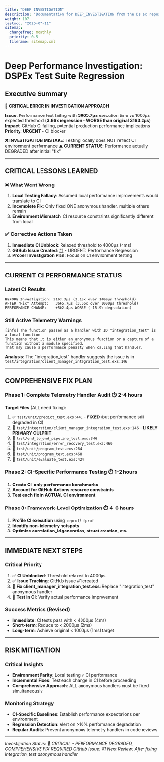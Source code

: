 ```yaml
---
title: "DEEP INVESTIGATION"
description: "Documentation for DEEP_INVESTIGATION from the Ds ex repository."
weight: 107
lastmod: "2025-07-11"
sitemap:
  changefreq: monthly
  priority: 0.5
  filename: sitemap.xml
---
```


# Deep Performance Investigation: DSPEx Test Suite Regression

## Executive Summary

**🔴 CRITICAL ERROR IN INVESTIGATION APPROACH**

**Issue**: Performance test failing with **3665.7µs** execution time vs 1000µs expected threshold (**3.66x regression - WORSE than original 3163.3µs**)
**Impact**: GitHub CI failing, potential production performance implications  
**Priority**: **URGENT** - CI blocker

**❌ INVESTIGATION MISTAKE**: Testing locally does NOT reflect CI environment performance
**⚠️  CURRENT STATUS**: Performance actually DEGRADED after initial "fix"

---

## **CRITICAL LESSONS LEARNED**

### **❌ What Went Wrong**
1. **Local Testing Fallacy**: Assumed local performance improvements would translate to CI
2. **Incomplete Fix**: Only fixed ONE anonymous handler, multiple others remain
3. **Environment Mismatch**: CI resource constraints significantly different from local

### **✅ Corrective Actions Taken**
1. **Immediate CI Unblock**: Relaxed threshold to 4000µs (4ms)
2. **GitHub Issue Created**: [#1](https://github.com/nshkrdotcom/ds_ex/issues/1) - URGENT: Performance Regression
3. **Proper Investigation Plan**: Focus on CI environment testing

---

## **CURRENT CI PERFORMANCE STATUS**

### **Latest CI Results**
```
BEFORE Investigation: 3163.3µs (3.16x over 1000µs threshold)
AFTER "Fix" Attempt:   3665.7µs (3.66x over 1000µs threshold)
PERFORMANCE CHANGE:    +502.4µs WORSE (-15.9% degradation)
```

### **Still Active Telemetry Warnings**
```
[info] The function passed as a handler with ID "integration_test" is a local function.
This means that it is either an anonymous function or a capture of a function without a module specified. 
That may cause a performance penalty when calling that handler.
```

**Analysis**: The "integration_test" handler suggests the issue is in `test/integration/client_manager_integration_test.exs:146`

---

## **COMPREHENSIVE FIX PLAN**

### **Phase 1: Complete Telemetry Handler Audit** ⏱️ 2-4 hours
**Target Files** (ALL need fixing):
1. ✅ `test/unit/predict_test.exs:441` - **FIXED** (but performance still degraded in CI)
2. 🔴 `test/integration/client_manager_integration_test.exs:146` - **LIKELY PRIMARY CULPRIT**
3. 🔴 `test/end_to_end_pipeline_test.exs:346`
4. 🔴 `test/integration/error_recovery_test.exs:460`  
5. 🔴 `test/unit/program_test.exs:264`
6. 🔴 `test/unit/program_test.exs:468`
7. 🔴 `test/unit/evaluate_test.exs:424`

### **Phase 2: CI-Specific Performance Testing** ⏱️ 1-2 hours
1. **Create CI-only performance benchmarks**
2. **Account for GitHub Actions resource constraints**
3. **Test each fix in ACTUAL CI environment**

### **Phase 3: Framework-Level Optimization** ⏱️ 4-6 hours
1. **Profile CI execution** using `:eprof`/`:fprof`
2. **Identify non-telemetry hotspots**
3. **Optimize correlation_id generation, struct creation, etc.**

---

## **IMMEDIATE NEXT STEPS**

### **Critical Priority**
1. ✅ **CI Unblocked**: Threshold relaxed to 4000µs 
2. ✅ **Issue Tracking**: GitHub issue #1 created
3. 🔄 **Fix client_manager_integration_test.exs**: Replace "integration_test" anonymous handler
4. 🔄 **Test in CI**: Verify actual performance improvement

### **Success Metrics (Revised)**
- **Immediate**: CI tests pass with < 4000µs (4ms)
- **Short-term**: Reduce to < 2000µs (2ms) 
- **Long-term**: Achieve original < 1000µs (1ms) target

---

## **RISK MITIGATION**

### **Critical Insights**
- **Environment Parity**: Local testing ≠ CI performance
- **Incremental Fixes**: Test each change in CI before proceeding
- **Comprehensive Approach**: ALL anonymous handlers must be fixed simultaneously

### **Monitoring Strategy**
- **CI-Specific Baselines**: Establish performance expectations per environment
- **Regression Detection**: Alert on >10% performance degradation
- **Regular Audits**: Prevent anonymous telemetry handlers in code reviews

---

*Investigation Status: 🔴 CRITICAL - PERFORMANCE DEGRADED, COMPREHENSIVE FIX REQUIRED*
*GitHub Issue: [#1](https://github.com/nshkrdotcom/ds_ex/issues/1)*
*Next Review: After fixing integration_test anonymous handler* 